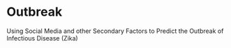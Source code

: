 # Outbreak
 Using Social Media and other Secondary Factors to Predict the Outbreak of Infectious Disease (Zika)

